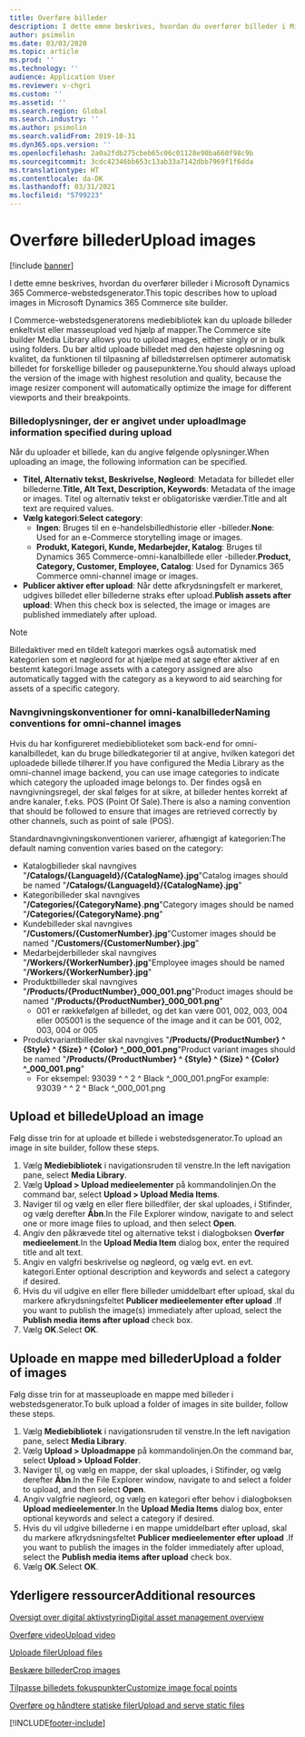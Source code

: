 ```yaml
---
title: Overføre billeder
description: I dette emne beskrives, hvordan du overfører billeder i Microsoft Dynamics 365 Commerce-webstedsgenerator.
author: psimolin
ms.date: 03/03/2020
ms.topic: article
ms.prod: ''
ms.technology: ''
audience: Application User
ms.reviewer: v-chgri
ms.custom: ''
ms.assetid: ''
ms.search.region: Global
ms.search.industry: ''
ms.author: psimolin
ms.search.validFrom: 2019-10-31
ms.dyn365.ops.version: ''
ms.openlocfilehash: 2a0a2fdb275cbeb65c06c01128e90ba660f98c9b
ms.sourcegitcommit: 3cdc42346bb653c13ab33a7142dbb7969f1f6dda
ms.translationtype: HT
ms.contentlocale: da-DK
ms.lasthandoff: 03/31/2021
ms.locfileid: "5799223"
---
```

# <a name="upload-images"></a><span data-ttu-id="10ef4-103">Overføre billeder</span><span class="sxs-lookup"><span data-stu-id="10ef4-103">Upload images</span></span>

[!include [banner](includes/banner.md)]

<span data-ttu-id="10ef4-104">I dette emne beskrives, hvordan du overfører billeder i Microsoft Dynamics 365 Commerce-webstedsgenerator.</span><span class="sxs-lookup"><span data-stu-id="10ef4-104">This topic describes how to upload images in Microsoft Dynamics 365 Commerce site builder.</span></span>

<span data-ttu-id="10ef4-105">I Commerce-webstedsgeneratorens mediebibliotek kan du uploade billeder enkeltvist eller masseupload ved hjælp af mapper.</span><span class="sxs-lookup"><span data-stu-id="10ef4-105">The Commerce site builder Media Library allows you to upload images, either singly or in bulk using folders.</span></span> <span data-ttu-id="10ef4-106">Du bør altid uploade billedet med den højeste opløsning og kvalitet, da funktionen til tilpasning af billedstørrelsen optimerer automatisk billedet for forskellige billeder og pausepunkterne.</span><span class="sxs-lookup"><span data-stu-id="10ef4-106">You should always upload the version of the image with highest resolution and quality, because the image resizer component will automatically optimize the image for different viewports and their breakpoints.</span></span>

### <a name="image-information-specified-during-upload"></a><span data-ttu-id="10ef4-107">Billedoplysninger, der er angivet under upload</span><span class="sxs-lookup"><span data-stu-id="10ef4-107">Image information specified during upload</span></span>

<span data-ttu-id="10ef4-108">Når du uploader et billede, kan du angive følgende oplysninger.</span><span class="sxs-lookup"><span data-stu-id="10ef4-108">When uploading an image, the following information can be specified.</span></span>

- <span data-ttu-id="10ef4-109">**Titel, Alternativ tekst, Beskrivelse, Nøgleord**: Metadata for billedet eller billederne.</span><span class="sxs-lookup"><span data-stu-id="10ef4-109">**Title, Alt Text, Description, Keywords**: Metadata of the image or images.</span></span> <span data-ttu-id="10ef4-110">Titel og alternativ tekst er obligatoriske værdier.</span><span class="sxs-lookup"><span data-stu-id="10ef4-110">Title and alt text are required values.</span></span>
- <span data-ttu-id="10ef4-111">**Vælg kategori**:</span><span class="sxs-lookup"><span data-stu-id="10ef4-111">**Select category**:</span></span>
    - <span data-ttu-id="10ef4-112">**Ingen**: Bruges til en e-handelsbilledhistorie eller -billeder.</span><span class="sxs-lookup"><span data-stu-id="10ef4-112">**None**: Used for an e-Commerce storytelling image or images.</span></span>
    - <span data-ttu-id="10ef4-113">**Produkt, Kategori, Kunde, Medarbejder, Katalog**: Bruges til Dynamics 365 Commerce-omni-kanalbillede eller -billeder.</span><span class="sxs-lookup"><span data-stu-id="10ef4-113">**Product, Category, Customer, Employee, Catalog**: Used for Dynamics 365 Commerce omni-channel image or images.</span></span>
- <span data-ttu-id="10ef4-114">**Publicer aktiver efter upload**: Når dette afkrydsningsfelt er markeret, udgives billedet eller billederne straks efter upload.</span><span class="sxs-lookup"><span data-stu-id="10ef4-114">**Publish assets after upload**: When this check box is selected, the image or images are published immediately after upload.</span></span>

> [!NOTE]
> <span data-ttu-id="10ef4-115">Billedaktiver med en tildelt kategori mærkes også automatisk med kategorien som et nøgleord for at hjælpe med at søge efter aktiver af en bestemt kategori.</span><span class="sxs-lookup"><span data-stu-id="10ef4-115">Image assets with a category assigned are also automatically tagged with the category as a keyword to aid searching for assets of a specific category.</span></span>

### <a name="naming-conventions-for-omni-channel-images"></a><span data-ttu-id="10ef4-116">Navngivningskonventioner for omni-kanalbilleder</span><span class="sxs-lookup"><span data-stu-id="10ef4-116">Naming conventions for omni-channel images</span></span> 

<span data-ttu-id="10ef4-117">Hvis du har konfigureret mediebiblioteket som back-end for omni-kanalbilledet, kan du bruge billedkategorier til at angive, hvilken kategori det uploadede billede tilhører.</span><span class="sxs-lookup"><span data-stu-id="10ef4-117">If you have configured the Media Library as the omni-channel image backend, you can use image categories to indicate which category the uploaded image belongs to.</span></span> <span data-ttu-id="10ef4-118">Der findes også en navngivningsregel, der skal følges for at sikre, at billeder hentes korrekt af andre kanaler, f.eks. POS (Point Of Sale).</span><span class="sxs-lookup"><span data-stu-id="10ef4-118">There is also a naming convention that should be followed to ensure that images are retrieved correctly by other channels, such as point of sale (POS).</span></span>

<span data-ttu-id="10ef4-119">Standardnavngivningskonventionen varierer, afhængigt af kategorien:</span><span class="sxs-lookup"><span data-stu-id="10ef4-119">The default naming convention varies based on the category:</span></span>
- <span data-ttu-id="10ef4-120">Katalogbilleder skal navngives "**/Catalogs/\{LanguageId\}/\{CatalogName\}.jpg**"</span><span class="sxs-lookup"><span data-stu-id="10ef4-120">Catalog images should be named "**/Catalogs/\{LanguageId\}/\{CatalogName\}.jpg**"</span></span>
- <span data-ttu-id="10ef4-121">Kategoribilleder skal navngives "**/Categories/\{CategoryName\}.png**"</span><span class="sxs-lookup"><span data-stu-id="10ef4-121">Category images should be named "**/Categories/\{CategoryName\}.png**"</span></span>
- <span data-ttu-id="10ef4-122">Kundebilleder skal navngives "**/Customers/\{CustomerNumber\}.jpg**"</span><span class="sxs-lookup"><span data-stu-id="10ef4-122">Customer images should be named "**/Customers/\{CustomerNumber\}.jpg**"</span></span>
- <span data-ttu-id="10ef4-123">Medarbejderbilleder skal navngives "**/Workers/\{WorkerNumber\}.jpg**"</span><span class="sxs-lookup"><span data-stu-id="10ef4-123">Employee images should be named "**/Workers/\{WorkerNumber\}.jpg**"</span></span>
- <span data-ttu-id="10ef4-124">Produktbilleder skal navngives "**/Products/\{ProductNumber\}_000_001.png**"</span><span class="sxs-lookup"><span data-stu-id="10ef4-124">Product images should be named "**/Products/\{ProductNumber\}_000_001.png**"</span></span>
    - <span data-ttu-id="10ef4-125">001 er rækkefølgen af billedet, og det kan være 001, 002, 003, 004 eller 005</span><span class="sxs-lookup"><span data-stu-id="10ef4-125">001 is the sequence of the image and it can be 001, 002, 003, 004 or 005</span></span>
- <span data-ttu-id="10ef4-126">Produktvariantbilleder skal navngives "**/Products/\{ProductNumber\} \^ \{Style\} \^ \{Size\} \^ \{Color\} \^\_000_001.png**"</span><span class="sxs-lookup"><span data-stu-id="10ef4-126">Product variant images should be named "**/Products/\{ProductNumber\} \^ \{Style\} \^ \{Size\} \^ \{Color\} \^\_000_001.png**"</span></span>
    - <span data-ttu-id="10ef4-127">For eksempel: 93039 \^ \^ 2 \^ Black \^_000_001.png</span><span class="sxs-lookup"><span data-stu-id="10ef4-127">For example: 93039 \^ \^ 2 \^ Black \^_000_001.png</span></span>

## <a name="upload-an-image"></a><span data-ttu-id="10ef4-128">Upload et billede</span><span class="sxs-lookup"><span data-stu-id="10ef4-128">Upload an image</span></span>

<span data-ttu-id="10ef4-129">Følg disse trin for at uploade et billede i webstedsgenerator.</span><span class="sxs-lookup"><span data-stu-id="10ef4-129">To upload an image in site builder, follow these steps.</span></span>

1. <span data-ttu-id="10ef4-130">Vælg **Mediebibliotek** i navigationsruden til venstre.</span><span class="sxs-lookup"><span data-stu-id="10ef4-130">In the left navigation pane, select **Media Library**.</span></span>
1. <span data-ttu-id="10ef4-131">Vælg **Upload \> Upload medieelementer** på kommandolinjen.</span><span class="sxs-lookup"><span data-stu-id="10ef4-131">On the command bar, select **Upload \> Upload Media Items**.</span></span>
1. <span data-ttu-id="10ef4-132">Naviger til og vælg en eller flere billedfiler, der skal uploades, i Stifinder, og vælg derefter **Åbn**.</span><span class="sxs-lookup"><span data-stu-id="10ef4-132">In the File Explorer window, navigate to and select one or more image files to upload, and then select **Open**.</span></span>
1. <span data-ttu-id="10ef4-133">Angiv den påkrævede titel og alternative tekst i dialogboksen **Overfør medieelement**.</span><span class="sxs-lookup"><span data-stu-id="10ef4-133">In the **Upload Media Item** dialog box, enter the required title and alt text.</span></span>
1. <span data-ttu-id="10ef4-134">Angiv en valgfri beskrivelse og nøgleord, og vælg evt. en evt. kategori.</span><span class="sxs-lookup"><span data-stu-id="10ef4-134">Enter optional description and keywords and select a category if desired.</span></span> 
1. <span data-ttu-id="10ef4-135">Hvis du vil udgive en eller flere billeder umiddelbart efter upload, skal du markere afkrydsningsfeltet **Publicer medieelementer efter upload** .</span><span class="sxs-lookup"><span data-stu-id="10ef4-135">If you want to publish the image(s) immediately after upload, select the **Publish media items after upload** check box.</span></span>
1. <span data-ttu-id="10ef4-136">Vælg **OK**.</span><span class="sxs-lookup"><span data-stu-id="10ef4-136">Select **OK**.</span></span>

## <a name="upload-a-folder-of-images"></a><span data-ttu-id="10ef4-137">Uploade en mappe med billeder</span><span class="sxs-lookup"><span data-stu-id="10ef4-137">Upload a folder of images</span></span>

<span data-ttu-id="10ef4-138">Følg disse trin for at masseuploade en mappe med billeder i webstedsgenerator.</span><span class="sxs-lookup"><span data-stu-id="10ef4-138">To bulk upload a folder of images in site builder, follow these steps.</span></span>

1. <span data-ttu-id="10ef4-139">Vælg **Mediebibliotek** i navigationsruden til venstre.</span><span class="sxs-lookup"><span data-stu-id="10ef4-139">In the left navigation pane, select **Media Library**.</span></span>
1. <span data-ttu-id="10ef4-140">Vælg **Upload \> Uploadmappe** på kommandolinjen.</span><span class="sxs-lookup"><span data-stu-id="10ef4-140">On the command bar, select **Upload \> Upload Folder**.</span></span>
1. <span data-ttu-id="10ef4-141">Naviger til, og vælg en mappe, der skal uploades, i Stifinder, og vælg derefter **Åbn**.</span><span class="sxs-lookup"><span data-stu-id="10ef4-141">In the File Explorer window, navigate to and select a folder to upload, and then select **Open**.</span></span>
1. <span data-ttu-id="10ef4-142">Angiv valgfrie nøgleord, og vælg en kategori efter behov i dialogboksen **Upload medieelementer**.</span><span class="sxs-lookup"><span data-stu-id="10ef4-142">In the **Upload Media Items** dialog box, enter optional keywords and select a category if desired.</span></span> 
1. <span data-ttu-id="10ef4-143">Hvis du vil udgive billederne i en mappe umiddelbart efter upload, skal du markere afkrydsningsfeltet **Publicer medieelementer efter upload** .</span><span class="sxs-lookup"><span data-stu-id="10ef4-143">If you want to publish the images in the folder immediately after upload, select the **Publish media items after upload** check box.</span></span>
1. <span data-ttu-id="10ef4-144">Vælg **OK**.</span><span class="sxs-lookup"><span data-stu-id="10ef4-144">Select **OK**.</span></span>

## <a name="additional-resources"></a><span data-ttu-id="10ef4-145">Yderligere ressourcer</span><span class="sxs-lookup"><span data-stu-id="10ef4-145">Additional resources</span></span>

[<span data-ttu-id="10ef4-146">Oversigt over digital aktivstyring</span><span class="sxs-lookup"><span data-stu-id="10ef4-146">Digital asset management overview</span></span>](dam-overview.md)

[<span data-ttu-id="10ef4-147">Overføre video</span><span class="sxs-lookup"><span data-stu-id="10ef4-147">Upload video</span></span>](dam-upload-video.md)

[<span data-ttu-id="10ef4-148">Uploade filer</span><span class="sxs-lookup"><span data-stu-id="10ef4-148">Upload files</span></span>](dam-upload-files.md)

[<span data-ttu-id="10ef4-149">Beskære billeder</span><span class="sxs-lookup"><span data-stu-id="10ef4-149">Crop images</span></span>](dam-crop-images.md)

[<span data-ttu-id="10ef4-150">Tilpasse billedets fokuspunkter</span><span class="sxs-lookup"><span data-stu-id="10ef4-150">Customize image focal points</span></span>](dam-custom-focal-point.md)

[<span data-ttu-id="10ef4-151">Overføre og håndtere statiske filer</span><span class="sxs-lookup"><span data-stu-id="10ef4-151">Upload and serve static files</span></span>](upload-serve-static-files.md)


[!INCLUDE[footer-include](../includes/footer-banner.md)]
